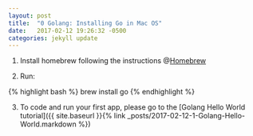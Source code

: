 ```yaml
---
layout: post
title:  "0 Golang: Installing Go in Mac OS"
date:   2017-02-12 19:26:32 -0500
categories: jekyll update
---
```


1) Install homebrew following the instructions @[Homebrew](https://brew.sh/)

2) Run:

{% highlight bash %}
brew install go
{% endhighlight %}

3) To code and run your first app, please go to the [Golang Hello World tutorial]({{ site.baseurl }}{% link _posts/2017-02-12-1-Golang-Hello-World.markdown %})